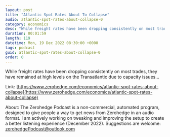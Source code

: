 ```yaml
---
layout: post
title: "Atlantic Spot Rates About To Collapse"
audio: atlantic-spot-rates-about-collapse-0
category: economics
desc: "While freight rates have been dropping consistently on most trades, they have remained at high levels on the Transatlantic due to capacity issues..."
duration: 00:01:59
length: 119
datetime: Mon, 19 Dec 2022 08:30:00 +0000
tags: podcast
guid: atlantic-spot-rates-about-collapse-0
order: 0
---
```

While freight rates have been dropping consistently on most trades, they have remained at high levels on the Transatlantic due to capacity issues...

Link: [https://www.zerohedge.com/economics/atlantic-spot-rates-about-collapse](https://www.zerohedge.com/economics/atlantic-spot-rates-about-collapse)

About: The Zerohedge Podcast is a non-commercial, automated program, designed to give people a way to get news from Zerohedge in an audio format.  I am actively working on tweaking and improving the setup to create a better listening experience (December 2022).  Suggestions are welcome: [zerohedgePodcast@outlook.com](mailto:zerohedgePodcast@outlook.com)
